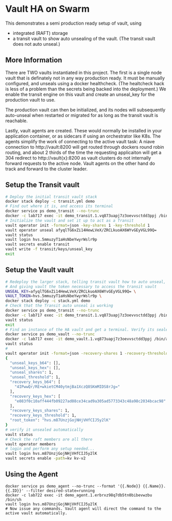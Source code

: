 # Vault HA on Swarm

This demonstrates a semi production ready setup of vault, using 
- integrated (RAFT) storage
- a transit vault to show auto unsealing of the vault. (The transit vault does not auto unseal.)

## More Information

There are TWO vaults instantiated in this project.
The first is a single node vault that is definately not in any way production ready. It must be manually configured, and unseals using a docker healthcheck. (The healtcheck hack is less of a problem than the secrets being backed into the deployment.)
We enable the transit engine on this vault and create an unseal_key for the production vault to use.

The production vault can then be initialized, and its nodes will subsequently auto-unseal when restarted or migrated for as long as the transit vault is reachable.

Lastly, vault agents are created. These would normally be installed in your application container, or as sidecars if using an orchestrator like K8s. The agents simplify the work of connecting to the active vault task: A niave connection to http://vault:8200 will get routed through dockers round robin routing, and about 2 thirds of the time the requesting applicaiton will get a 304 redirect to http://vault{x}:8200 as vault clusters do not internally forward requests to the active node. Vault agents on the other hand do track and forward to the cluster leader.

## Setup the Transit vault

```bash
# Deploy the initial transit vault stack
docker stack deploy -c transit.yml demo
# Find out where it is, and access its terminal
docker service ps demo_transit --no-trunc
docker -c lab717 exec -it demo_transit.1.vq873uapj7z3oevvsctdd3ppj /bin/ash
# Initialize the vault and set it up to act as a Transit
vault operator init -format=json -key-shares 1 -key-threshold 1
vault operator unseal afyqlTG6xZi14HewLVeX/ZRCLkuoAX6WYvGEyVGL99Q=
vault status
vault login hvs.5mmuzyT1aHsNbeYwyrWslr9p
vault secrets enable transit
vault write -f transit/keys/unseal_key
exit
```

## Setup the Vault vault

```bash
# Redeploy the larger stack, telling transit vault how to auto unseal, (a healthcheck hack)
# And giving vault the token necessary to access the transit vault
UNSEAL_KEY=afyqlTG6xZi14HewLVeX/ZRCLkuoAX6WYvGEyVGL99Q= \
VAULT_TOKEN=hvs.5mmuzyT1aHsNbeYwyrWslr9p \
docker stack deploy -c stack.yml demo
# Check that the Transit auto unseal is working
docker service ps demo_transit --no-trunc
docker -c lab717 exec -it demo_transit.1.vq873uapj7z3oevvsctdd3ppj /bin/ash
vault status
exit
# Find an instance of the HA vault and get a terminal. Verify its sealed and unconfigured
docker service ps demo_vault --no-trunc
docker -c lab717 exec -it demo_vault.1.vq873uapj7z3oevvsctdd3ppj /bin/ash
vault status
# 
vault operator init -format=json -recovery-shares 1 -recovery-threshold 1
{
  "unseal_keys_b64": [],
  "unseal_keys_hex": [],
  "unseal_shares": 1,
  "unseal_threshold": 1,
  "recovery_keys_b64": [
    "4IPwwQr/RE+wkietCM40ytmjBa1XczQ8SKmMIDS8rJg="
  ],
  "recovery_keys_hex": [
    "e083f0c10aff444fb09227ad08ce34cad9a305ad5773343c48a98c2034bcac98"
  ],
  "recovery_keys_shares": 1,
  "recovery_keys_threshold": 1,
  "root_token": "hvs.m87UnzjGojNHjVHfCIJ5y2lK"
}
# verify it unsealed automatically
vault status
# Check the raft members are all there
vault operator members
# login and perform any setup needed...
vault login hvs.m87UnzjGojNHjVHfCIJ5y2lK
vault secrets enable -path=kv kv-v2
```

## Using the Agent

```
docker service ps demo_agent --no-trunc --format '{{.Node}} {{.Name}}.{{.ID}}' --filter desired-state=running
docker -c lab722 exec -it demo_agent.1.erbrxz98q7db5tn0bibevwzbu /bin/sh
vault login hvs.m87UnzjGojNHjVHfCIJ5y2lK
# Now issue any commands. Vault agent will direct the command to the active vault automatically.
```
